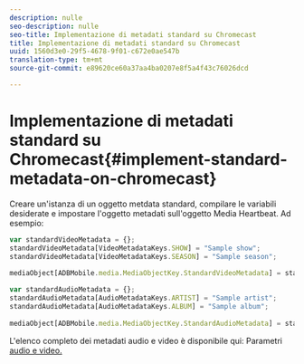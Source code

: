 ```yaml
---
description: nulle
seo-description: nulle
seo-title: Implementazione di metadati standard su Chromecast
title: Implementazione di metadati standard su Chromecast
uuid: 1560d3e0-29f5-4678-9f01-c672e0ae547b
translation-type: tm+mt
source-git-commit: e89620ce60a37aa4ba0207e8f5a4f43c76026dcd

---
```



# Implementazione di metadati standard su Chromecast{#implement-standard-metadata-on-chromecast}

Creare un'istanza di un oggetto metdata standard, compilare le variabili desiderate e impostare l'oggetto metadati sull'oggetto Media Heartbeat. Ad esempio:

```js
var standardVideoMetadata = {}; 
standardVideoMetadata[VideoMetadataKeys.SHOW] = "Sample show"; 
standardVideoMetadata[VideoMetadataKeys.SEASON] = "Sample season"; 
 
mediaObject[ADBMobile.media.MediaObjectKey.StandardVideoMetadata] = standardVideoMetadata;
```

```js
var standardAudioMetadata = {}; 
standardAudioMetadata[AudioMetadataKeys.ARTIST] = "Sample artist"; 
standardAudioMetadata[AudioMetadataKeys.ALBUM] = "Sample album"; 
 
mediaObject[ADBMobile.media.MediaObjectKey.StandardAudioMetadata] = standardAudioMetadata;
```

L'elenco completo dei metadati audio e video è disponibile qui: Parametri [audio e video.](/help/metrics-and-metadata/audio-video-parameters.md)
